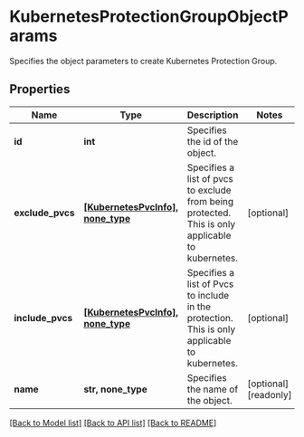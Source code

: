# KubernetesProtectionGroupObjectParams

Specifies the object parameters to create Kubernetes Protection Group.

## Properties
Name | Type | Description | Notes
------------ | ------------- | ------------- | -------------
**id** | **int** | Specifies the id of the object. | 
**exclude_pvcs** | [**[KubernetesPvcInfo], none_type**](KubernetesPvcInfo.md) | Specifies a list of pvcs to exclude from being protected. This is only applicable to kubernetes. | [optional] 
**include_pvcs** | [**[KubernetesPvcInfo], none_type**](KubernetesPvcInfo.md) | Specifies a list of Pvcs to include in the protection. This is only applicable to kubernetes. | [optional] 
**name** | **str, none_type** | Specifies the name of the object. | [optional] [readonly] 

[[Back to Model list]](../README.md#documentation-for-models) [[Back to API list]](../README.md#documentation-for-api-endpoints) [[Back to README]](../README.md)


